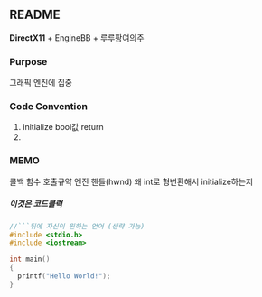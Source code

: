 ## README

**DirectX11** + EngineBB + 루루팡여의주


### Purpose

그래픽 엔진에 집중


### Code Convention

1. initialize bool값 return
2. 


### MEMO

콜백 함수
호출규약
엔진 핸들(hwnd) 왜 int로 형변환해서 initialize하는지


##### 이것은 코드블럭
```c++
//```뒤에 자신이 원하는 언어 (생략 가능)
#include <stdio.h>
#include <iostream>

int main() 
{
  printf("Hello World!");
}
```
